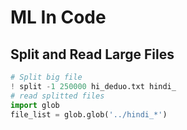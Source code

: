 # ML In Code

## Split and Read Large Files

```py
# Split big file
! split -1 250000 hi_deduo.txt hindi_
# read splitted files
import glob
file_list = glob.glob('../hindi_*')
```
